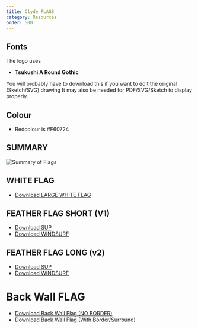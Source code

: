 ```yaml
---
title: Clyde FLAGS
category: Resources
order: 500
---
```

## Fonts
The logo uses
- **Tsukushi A Round Gothic**

You will probably have to download this if you want to edit the original (Sketch/SVG) drawing
It may also be needed for PDF/SVG/Sketch to display properly.



## Colour

- Redcolour is #F60724



##  SUMMARY

![Summary of Flags](https://numbat70.github.io/clyde/files/CLYDEFLAGSSUMMARY_V2.png)

## WHITE FLAG

-  [Download LARGE WHITE FLAG](https://numbat70.github.io/clyde/files/clydelogoclyde_white_Flag_3.png)

## FEATHER FLAG SHORT (V1)

- [Download SUP](https://numbat70.github.io/clyde/files/CLYDE_SUP_FEATHER_V1.png)
- [Download WINDSURF](https://numbat70.github.io/clyde/files/CLYDE_WINDSURF_FEATHER_V1.png)

## FEATHER FLAG LONG (v2) 

- [Download SUP](https://numbat70.github.io/clyde/files/CLYDE_SUP_FEATHER_V2.png)
- [Download WINDSURF](https://numbat70.github.io/clyde/files/CLYDE_WINDSURF_FEATHER_V2.png)

# Back Wall FLAG

- [Download Back Wall Flag (NO BORDER)](https://numbat70.github.io/clyde/files/CLYDE_BIG_WALL.png)
- [Download Back Wall Flag (With Border/Surround)](https://numbat70.github.io/clyde/files/CLYDE_BIG_WALL_Surround.png) 





